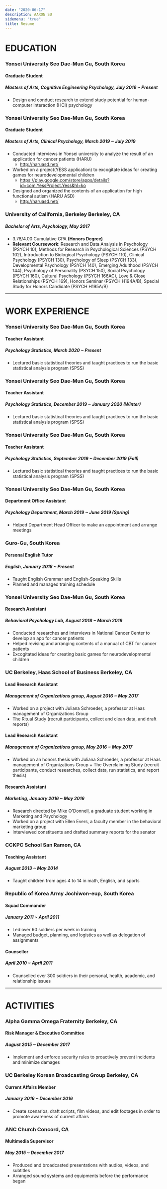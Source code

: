 ```yaml
---
date: "2020-06-17"
description: AARON SU
sidemenu: "true"
title: Resume
---
```


# EDUCATION
### Yonsei University Seo Dae-Mun Gu, South Korea
#### Graduate Student
##### __Masters of Arts, Cognitive Engineering Psychology__, _July 2019 ~ Present_
+ Design and conduct research to extend study potential for human-computer interaction (HCI) psychology

### Yonsei University Seo Dae-Mun Gu, South Korea
#### Graduate Student
##### __Masters of Arts, Clinical Psychology__, _March 2019 ~ July 2019_
+ Conducted interviews in Yonsei university to analyze the result of an application for cancer patients (HARU)  
  -	http://haruasd.net/
+ Worked on a project(YESS application) to excogitate ideas for creating games for neurodevelopmental children  
  -	https://play.google.com/store/apps/details?id=com.YessProject.Yess&hl=ko  
+ Designed and organized the contents of an application for high functional autism (HARU ASD)
  -	http://haruasd.net/

### University of California, Berkeley Berkeley, CA 
##### __Bachelor of Arts, Psychology__, _May 2017_ 
+ 3.78/4.00 Cumulative GPA __(Honors Degree)__ 
+ __Relevant Coursework__: Research and Data Analysis in Psychology (PSYCH 10), Methods for Research in Psychological Sciences (PSYCH 102), Introduction to Biological Psychology (PSYCH 110), Clinical Psychology (PSYCH 130), Psychology of Sleep (PSYCH 133), Developmental Psychology (PSYCH 140), Emerging Adulthood (PSYCH 144), Psychology of Personality (PSYCH 150), Social Psychology (PSYCH 160), Cultural Psychology (PSYCH 166AC), Love & Close Relationships (PSYCH 169), Honors Seminar (PSYCH H194A/B), Special Study for Honors Candidate (PSYCH H195A/B)

---

# WORK EXPERIENCE
### Yonsei University Seo Dae-Mun Gu, South Korea
#### Teacher Assistant
##### __Psychology Statistics__, _March 2020 ~ Present_
+ Lectured basic statistical theories and taught practices to run the basic statistical analysis program (SPSS)

### Yonsei University Seo Dae-Mun Gu, South Korea
#### Teacher Assistant
##### __Psychology Statistics__, _December 2019 ~ January 2020 (Winter)_
+ Lectured basic statistical theories and taught practices to run the basic statistical analysis program (SPSS)

### Yonsei University Seo Dae-Mun Gu, South Korea
#### Teacher Assistant
##### __Psychology Statistics__, _September 2019 ~ December 2019 (Fall)_
+ Lectured basic statistical theories and taught practices to run the basic statistical analysis program (SPSS)

### Yonsei University Seo Dae-Mun Gu, South Korea
#### Department Office Assistant
##### __Psychology Department__, _March 2019 ~ June 2019 (Spring)_
+ Helped Department Head Officer to make an appointment and arrange meetings

### Guro-Gu, South Korea
#### Personal English Tutor
##### English, _January 2018 ~ Present_
+ Taught English Grammar and English-Speaking Skills 
+ Planned and managed training schedule 

### Yonsei University Seo Dae-Mun Gu, South Korea 
#### Research Assistant
##### __Behavioral Psychology Lab__, _August 2018 ~ March 2019_
+ Conducted researches and interviews in National Cancer Center to develop an app for cancer patients 
+ Helped revising and arranging contents of a manual of CBT for cancer patients 
+ Excogitated ideas for creating basic games for neurodevelopmental children

### UC Berkeley, Haas School of Business Berkeley, CA 
#### Lead Research Assistant
##### __Management of Organizations group__, _August 2016 ~ May 2017_
+ Worked on a project with Juliana Schroeder, a professor at Haas management of Organizations Group 
+ The Ritual Study (recruit participants, collect and clean data, and draft reports) 

#### Lead Research Assistant
##### __Management of Organizations group__, _May 2016 ~ May 2017_
+ Worked on an honors thesis with Juliana Schroeder, a professor at Haas management of Organizations Group + The Overclaiming Study (recruit participants, conduct researches, collect data, run statistics, and report thesis) 

#### Research Assistant
##### __Marketing__, _January 2016 ~ May 2016_ 
+ Research directed by Mike O'Donnell, a graduate student working in Marketing and Psychology 
+ Worked on a project with Ellen Evers, a faculty member in the behavioral marketing group 
+ Interviewed constituents and drafted summary reports for the senator 

### CCKPC School San Ramon, CA 
#### Teaching Assistant
##### _August 2013 ~ May 2014_ 
+ Taught children from ages 4 to 14 in math, English, and sports 

### Republic of Korea Army Jochiwon-eup, South Korea 
#### Squad Commander
##### _January 2011 ~ April 2011_ 
+ Led over 60 soldiers per week in training 
+ Managed budget, planning, and logistics as well as delegation of assignments 

#### Counsellor
##### _April 2010 ~ April 2011_ 
+ Counselled over 300 soldiers in their personal, health, academic, and relationship issues 

---

# ACTIVITIES 
### Alpha Gamma Omega Fraternity Berkeley, CA 
#### Risk Manager & Executive Committee
##### _August 2015 ~ December 2017_
+ Implement and enforce security rules to proactively prevent incidents and minimize damages 

### UC Berkeley Korean Broadcasting Group Berkeley, CA 
#### Current Affairs Member
##### _January 2016 ~ December 2016_
+ Create scenarios, draft scripts, film videos, and edit footages in order to promote awareness of current affairs 

### ANC Church Concord, CA 
#### Multimedia Supervisor 
##### _May 2015 ~ December 2017_
+ Produced and broadcasted presentations with audios, videos, and subtitles 
+ Arranged sound systems and equipments before the performance began 
